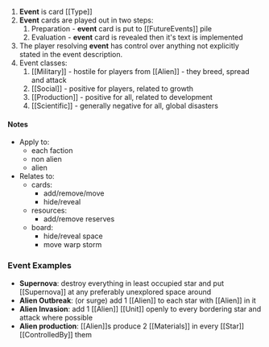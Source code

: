 1. **Event** is card [[Type]]
2. **Event** cards are played out in two steps:
	1. Preparation - **event** card is put to [[FutureEvents]] pile
	2. Evaluation - **event** card is revealed then it's text is implemented
3. The player resolving **event** has control over anything not explicitly stated in the event description.
4. Event classes:
	1. [[Military]] -  hostile for players from [[Alien]] - they breed, spread and attack
	2. [[Social]] - positive for players, related to growth
	3. [[Production]] - positive for all, related to development
	4. [[Scientific]] - generally negative for all, global disasters 

#### Notes

- Apply to:
	- each faction
	- non alien
	- alien
- Relates to:
	- cards:
		- add/remove/move
		- hide/reveal
	- resources:
		- add/remove reserves
	- board:
		- hide/reveal space
		- move warp storm

### Event Examples
- **Supernova**: destroy everything in least occupied star and put [[Supernova]] at any preferably unexplored space around
- **Alien Outbreak**: (or surge) add 1 [[Alien]] to each star with [[Alien]] in it
- **Alien Invasion**: add 1 [[Alien]] [[Unit]] openly to every bordering star and attack where possible
- **Alien production**: [[Alien]]s produce 2 [[Materials]] in every [[Star]] [[ControlledBy]] them

